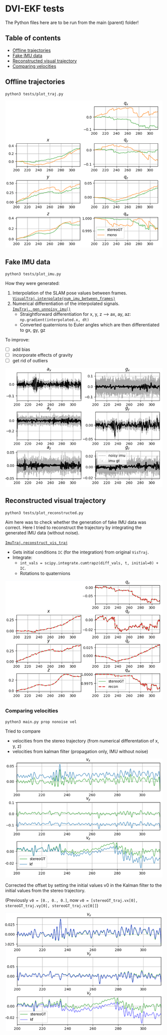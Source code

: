 # DVI-EKF tests
The Python files here are to be run from the main (parent) folder!

## Table of contents
* [Offline trajectories](#offline-trajectories)
* [Fake IMU data](#fake-imu-data)
* [Reconstructed visual trajectory](#reconstructed-visual-trajectory)
* [Comparing velocities](#comparing-velocities)

## Offline trajectories
```
python3 tests/plot_traj.py
```
![](../img/offline_trajs.PNG)

## Fake IMU data
```
python3 tests/plot_imu.py
```

How they were generated:
1. Interpolation of the SLAM pose values between frames.
   [`VisualTraj.interpolate(num_imu_between_frames)`](https://github.com/feudalism/dvi-ekf/blob/master/Filter/Trajectory.py#L162)
2. Numerical differentiation of the interpolated signals.
   [`ImuTraj._gen_unnoisy_imu()`](https://github.com/feudalism/dvi-ekf/blob/master/Filter/Trajectory.py#L247)
    * Straightforward differentiation for x, y, z --> ax, ay, az:
        `np.gradient(interpolated.x, dt)`
    * Converted quaternions to Euler angles
         which are then differentiated to gx, gy, gz

To improve:
- [ ] add bias
- [ ] incorporate effects of gravity
- [ ] get rid of outliers

![](../img/offline_noisyimu.PNG)

## Reconstructed visual trajectory
```
python3 tests/plot_reconstructed.py
```

Aim here was to check whether the generation of fake IMU data was correct.
Here I tried to reconstruct the trajectory by integrating the
generated IMU data (without noise).

[`ImuTraj.reconstruct_vis_traj`](https://github.com/feudalism/dvi-ekf/blob/master/Filter/Trajectory.py#L388)
* Gets initial conditions `IC` (for the integration) from original `VisTraj`.
* Integrate:
  * `int_vals = scipy.integrate.cumtrapz(diff_vals, t, initial=0) + IC`.
  * Rotations to quaternions

![](../img/traj_recon.PNG)

### Comparing velocities
```
python3 main.py prop nonoise vel
```
Tried to compare
* velocities from the stereo trajectory (from numerical differentation of x, y, z)
* velocities from kalman filter (propagation only, IMU without noise)

![](../img/velocities.png)

Corrected the offset by setting the initial values v0 in the Kalman filter
to the initial values from the stereo trajectory.

(Previously `v0 = [0., 0., 0.]`, now `v0 = [stereoGT_traj.vx[0], stereoGT_traj.vy[0], stereoGT_traj.vz[0]]`)

![](../img/velocities_corrected.png)

